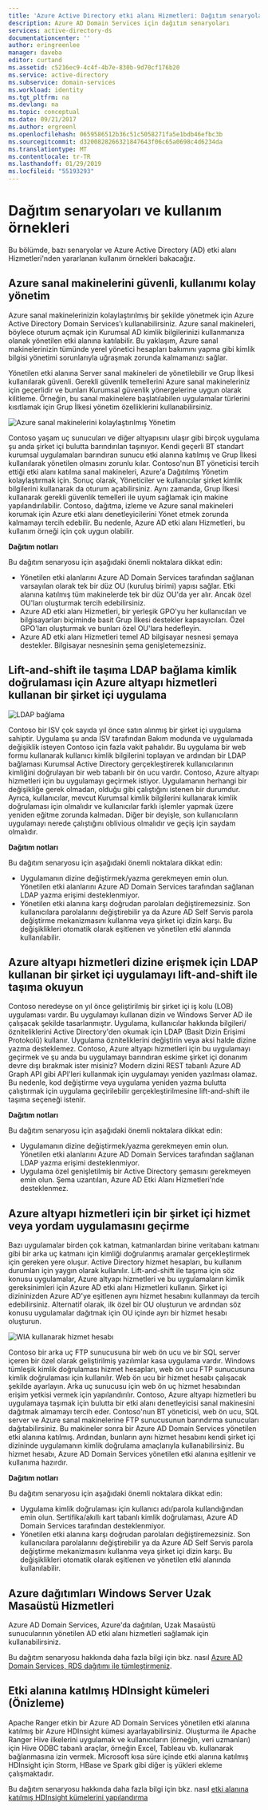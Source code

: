 ```yaml
---
title: 'Azure Active Directory etki alanı Hizmetleri: Dağıtım senaryoları | Microsoft Docs'
description: Azure AD Domain Services için dağıtım senaryoları
services: active-directory-ds
documentationcenter: ''
author: eringreenlee
manager: daveba
editor: curtand
ms.assetid: c5216ec9-4c4f-4b7e-830b-9d70cf176b20
ms.service: active-directory
ms.subservice: domain-services
ms.workload: identity
ms.tgt_pltfrm: na
ms.devlang: na
ms.topic: conceptual
ms.date: 09/21/2017
ms.author: ergreenl
ms.openlocfilehash: 0659586512b36c51c5058271fa5e1bdb46efbc3b
ms.sourcegitcommit: d3200828266321847643f06c65a0698c4d6234da
ms.translationtype: MT
ms.contentlocale: tr-TR
ms.lasthandoff: 01/29/2019
ms.locfileid: "55193293"
---
```

# <a name="deployment-scenarios-and-use-cases"></a>Dağıtım senaryoları ve kullanım örnekleri
Bu bölümde, bazı senaryolar ve Azure Active Directory (AD) etki alanı Hizmetleri'nden yararlanan kullanım örnekleri bakacağız.

## <a name="secure-easy-administration-of-azure-virtual-machines"></a>Azure sanal makinelerini güvenli, kullanımı kolay yönetim
Azure sanal makinelerinizin kolaylaştırılmış bir şekilde yönetmek için Azure Active Directory Domain Services'ı kullanabilirsiniz. Azure sanal makineleri, böylece oturum açmak için Kurumsal AD kimlik bilgilerinizi kullanmanıza olanak yönetilen etki alanına katılabilir. Bu yaklaşım, Azure sanal makinelerinizin tümünde yerel yönetici hesapları bakımını yapma gibi kimlik bilgisi yönetimi sorunlarıyla uğraşmak zorunda kalmamanızı sağlar.

Yönetilen etki alanına Server sanal makineleri de yönetilebilir ve Grup İlkesi kullanılarak güvenli. Gerekli güvenlik temellerini Azure sanal makineleriniz için geçerlidir ve bunları Kurumsal güvenlik yönergelerine uygun olarak kilitleme. Örneğin, bu sanal makinelere başlatılabilen uygulamalar türlerini kısıtlamak için Grup İlkesi yönetim özelliklerini kullanabilirsiniz.

![Azure sanal makinelerini kolaylaştırılmış Yönetim](./media/active-directory-domain-services-scenarios/streamlined-vm-administration.png)

Contoso yaşam uç sunucuları ve diğer altyapısını ulaşır gibi birçok uygulama şu anda şirket içi bulutta barındırılan taşınıyor. Kendi geçerli BT standart kurumsal uygulamaları barındıran sunucu etki alanına katılmış ve Grup İlkesi kullanılarak yönetilen olmasını zorunlu kılar. Contoso'nun BT yöneticisi tercih ettiği etki alanı katılma sanal makineleri, Azure'a Dağıtılmış Yönetim kolaylaştırmak için. Sonuç olarak, Yöneticiler ve kullanıcılar şirket kimlik bilgilerini kullanarak da oturum açabilirsiniz. Aynı zamanda, Grup İlkesi kullanarak gerekli güvenlik temelleri ile uyum sağlamak için makine yapılandırılabilir. Contoso, dağıtma, izleme ve Azure sanal makineleri korumak için Azure etki alanı denetleyicilerini Yönet etmek zorunda kalmamayı tercih edebilir. Bu nedenle, Azure AD etki alanı Hizmetleri, bu kullanım örneği için çok uygun olabilir.

**Dağıtım notları**

Bu dağıtım senaryosu için aşağıdaki önemli noktalara dikkat edin:

* Yönetilen etki alanlarını Azure AD Domain Services tarafından sağlanan varsayılan olarak tek bir düz OU (kuruluş birimi) yapısı sağlar. Etki alanına katılmış tüm makinelerde tek bir düz OU'da yer alır. Ancak özel OU'ları oluşturmak tercih edebilirsiniz.
* Azure AD etki alanı Hizmetleri, bir yerleşik GPO'yu her kullanıcıları ve bilgisayarları biçiminde basit Grup İlkesi destekler kapsayıcıları. Özel GPO'ları oluşturmak ve bunları özel OU'lara hedefleyin.
* Azure AD etki alanı Hizmetleri temel AD bilgisayar nesnesi şemaya destekler. Bilgisayar nesnesinin şema genişletemezsiniz.

## <a name="lift-and-shift-an-on-premises-application-that-uses-ldap-bind-authentication-to-azure-infrastructure-services"></a>Lift-and-shift ile taşıma LDAP bağlama kimlik doğrulaması için Azure altyapı hizmetleri kullanan bir şirket içi uygulama
![LDAP bağlama](./media/active-directory-domain-services-scenarios/ldap-bind.png)

Contoso bir ISV çok sayıda yıl önce satın alınmış bir şirket içi uygulama sahiptir. Uygulama şu anda ISV tarafından Bakım modunda ve uygulamada değişiklik isteyen Contoso için fazla vakit pahalıdır. Bu uygulama bir web formu kullanarak kullanıcı kimlik bilgilerini toplayan ve ardından bir LDAP bağlaması Kurumsal Active Directory gerçekleştirerek kullanıcılarının kimliğini doğrulayan bir web tabanlı bir ön ucu vardır. Contoso, Azure altyapı hizmetleri için bu uygulamayı geçirmek istiyor. Uygulamanın herhangi bir değişikliğe gerek olmadan, olduğu gibi çalıştığını istenen bir durumdur. Ayrıca, kullanıcılar, mevcut Kurumsal kimlik bilgilerini kullanarak kimlik doğrulaması için olmalıdır ve kullanıcılar farklı işlemler yapmak üzere yeniden eğitme zorunda kalmadan. Diğer bir deyişle, son kullanıcıların uygulamayı nerede çalıştığını oblivious olmalıdır ve geçiş için saydam olmalıdır.

**Dağıtım notları**

Bu dağıtım senaryosu için aşağıdaki önemli noktalara dikkat edin:

* Uygulamanın dizine değiştirmek/yazma gerekmeyen emin olun. Yönetilen etki alanlarını Azure AD Domain Services tarafından sağlanan LDAP yazma erişimi desteklenmiyor.
* Yönetilen etki alanına karşı doğrudan parolaları değiştiremezsiniz. Son kullanıcılara parolalarını değiştirebilir ya da Azure AD Self Servis parola değiştirme mekanizmasını kullanma veya şirket içi dizin karşı. Bu değişiklikleri otomatik olarak eşitlenen ve yönetilen etki alanında kullanılabilir.

## <a name="lift-and-shift-an-on-premises-application-that-uses-ldap-read-to-access-the-directory-to-azure-infrastructure-services"></a>Azure altyapı hizmetleri dizine erişmek için LDAP kullanan bir şirket içi uygulamayı lift-and-shift ile taşıma okuyun
Contoso neredeyse on yıl önce geliştirilmiş bir şirket içi iş kolu (LOB) uygulaması vardır. Bu uygulamayı kullanan dizin ve Windows Server AD ile çalışacak şekilde tasarlanmıştır. Uygulama, kullanıcılar hakkında bilgileri/özniteliklerini Active Directory'den okumak için LDAP (Basit Dizin Erişimi Protokolü) kullanır. Uygulama özniteliklerini değiştirin veya aksi halde dizine yazma desteklemez. Contoso, Azure altyapı hizmetleri için bu uygulamayı geçirmek ve şu anda bu uygulamayı barındıran eskime şirket içi donanım devre dışı bırakmak ister misiniz? Modern dizini REST tabanlı Azure AD Graph API gibi API'leri kullanmak için uygulamayı yeniden yazılması olamaz. Bu nedenle, kod değiştirme veya uygulama yeniden yazma bulutta çalıştırmak için uygulama geçirilebilir gerçekleştirilmesine lift-and-shift ile taşıma seçeneği istenir.

**Dağıtım notları**

Bu dağıtım senaryosu için aşağıdaki önemli noktalara dikkat edin:

* Uygulamanın dizine değiştirmek/yazma gerekmeyen emin olun. Yönetilen etki alanlarını Azure AD Domain Services tarafından sağlanan LDAP yazma erişimi desteklenmiyor.
* Uygulama özel genişletilmiş bir Active Directory şemasını gerekmeyen emin olun. Şema uzantıları, Azure AD Etki Alanı Hizmetleri'nde desteklenmez.

## <a name="migrate-an-on-premises-service-or-daemon-application-to-azure-infrastructure-services"></a>Azure altyapı hizmetleri için bir şirket içi hizmet veya yordam uygulamasını geçirme
Bazı uygulamalar birden çok katman, katmanlardan birine veritabanı katmanı gibi bir arka uç katmanı için kimliği doğrulanmış aramalar gerçekleştirmek için gereken yere oluşur. Active Directory hizmet hesapları, bu kullanım durumları için yaygın olarak kullanılır. Lift-and-shift ile taşıma için söz konusu uygulamalar, Azure altyapı hizmetleri ve bu uygulamaların kimlik gereksinimleri için Azure AD etki alanı Hizmetleri kullanın. Şirket içi dizininizden Azure AD'ye eşitlenen aynı hizmet hesabını kullanmayı da tercih edebilirsiniz. Alternatif olarak, ilk özel bir OU oluşturun ve ardından söz konusu uygulamalar dağıtmak için OU içinde ayrı bir hizmet hesabı oluşturun.

![WIA kullanarak hizmet hesabı](./media/active-directory-domain-services-scenarios/wia-service-account.png)

Contoso bir arka uç FTP sunucusuna bir web ön ucu ve bir SQL server içeren bir özel olarak geliştirilmiş yazılımlar kasa uygulama vardır. Windows tümleşik kimlik doğrulaması hizmet hesapları, web ön ucu FTP sunucusuna kimlik doğrulaması için kullanılır. Web ön ucu bir hizmet hesabı çalışacak şekilde ayarlayın. Arka uç sunucusu için web ön uç hizmet hesabından erişim yetkisi vermek için yapılandırılır. Contoso, Azure altyapı hizmetleri bu uygulamaya taşımak için bulutta bir etki alanı denetleyicisi sanal makinesini dağıtmak almamayı tercih eder. Contoso'nun BT yöneticisi, web ön ucu, SQL server ve Azure sanal makinelerine FTP sunucusunun barındırma sunucuları dağıtabilirsiniz. Bu makineler sonra bir Azure AD Domain Services yönetilen etki alanına katılmış. Ardından, bunların aynı hizmet hesabını kendi şirket içi dizininde uygulamanın kimlik doğrulama amaçlarıyla kullanabilirsiniz. Bu hizmet hesabı, Azure AD Domain Services yönetilen etki alanına eşitlenir ve kullanıma hazırdır.

**Dağıtım notları**

Bu dağıtım senaryosu için aşağıdaki önemli noktalara dikkat edin:

* Uygulama kimlik doğrulaması için kullanıcı adı/parola kullandığından emin olun. Sertifika/akıllı kart tabanlı kimlik doğrulaması, Azure AD Domain Services tarafından desteklenmiyor.
* Yönetilen etki alanına karşı doğrudan parolaları değiştiremezsiniz. Son kullanıcılara parolalarını değiştirebilir ya da Azure AD Self Servis parola değiştirme mekanizmasını kullanma veya şirket içi dizin karşı. Bu değişiklikleri otomatik olarak eşitlenen ve yönetilen etki alanında kullanılabilir.

## <a name="windows-server-remote-desktop-services-deployments-in-azure"></a>Azure dağıtımları Windows Server Uzak Masaüstü Hizmetleri
Azure AD Domain Services, Azure'da dağıtılan, Uzak Masaüstü sunucularının yönetilen AD etki alanı hizmetleri sağlamak için kullanabilirsiniz.

Bu dağıtım senaryosu hakkında daha fazla bilgi için bkz. nasıl [Azure AD Domain Services, RDS dağıtımı ile tümleştirmeniz](https://docs.microsoft.com/windows-server/remote/remote-desktop-services/rds-azure-adds).


## <a name="domain-joined-hdinsight-clusters-preview"></a>Etki alanına katılmış HDInsight kümeleri (Önizleme)
Apache Ranger etkin bir Azure AD Domain Services yönetilen etki alanına katılmış bir Azure HDInsight kümesi ayarlayabilirsiniz. Oluşturma ile Apache Ranger Hive ilkelerini uygulamak ve kullanıcıların (örneğin, veri uzmanları) için Hive ODBC tabanlı araçlar, örneğin Excel, Tableau vb. kullanarak bağlanmasına izin vermek. Microsoft kısa süre içinde etki alanına katılmış HDInsight için Storm, HBase ve Spark gibi diğer iş yükleri ekleme çalışmaktadır.

Bu dağıtım senaryosu hakkında daha fazla bilgi için bkz. nasıl [etki alanına katılmış HDInsight kümelerini yapılandırma](../hdinsight/domain-joined/apache-domain-joined-configure.md)
